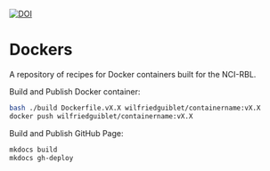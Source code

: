 [![DOI](https://zenodo.org/badge/576390595.svg)](https://zenodo.org/doi/10.5281/zenodo.10107622)



# Dockers


A repository of recipes for Docker containers built for the NCI-RBL.


Build and Publish Docker container:

```bash
bash ./build Dockerfile.vX.X wilfriedguiblet/containername:vX.X
docker push wilfriedguiblet/containername:vX.X
```

Build and Publish GitHub Page:

```bash
mkdocs build
mkdocs gh-deploy
```

